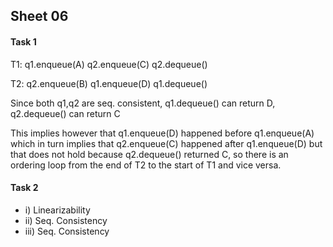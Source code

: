 ## Sheet 06

#### Task 1

T1: q1.enqueue(A) q2.enqueue(C) q2.dequeue()

T2: q2.enqueue(B) q1.enqueue(D) q1.dequeue()

Since both q1,q2 are seq. consistent, q1.dequeue() can return D, q2.dequeue() can return C

This implies however that q1.enqueue(D) happened before q1.enqueue(A) 
which in turn implies that q2.enqueue(C) happened after q1.enqueue(D)
but that does not hold because q2.dequeue() returned C, so there is an ordering loop
from the end of T2 to the start of T1 and vice versa.

#### Task 2

- i) Linearizability
- ii) Seq. Consistency 
- iii) Seq. Consistency 
